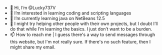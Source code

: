 - 👋 Hi, I’m @Lucky737V
- 👀 I’m interested in learning coding and scripting languages
- 🌱 I’m currently learning java on NetBeans 12.5
- 💞️ I might try helping other people with their own projects, but I doubt I’ll do that while I’m learning the basics. I just don’t want to be a burden.
- 📫 How to reach me | I guess there's a way to send messages through this website, but I'm not really sure. If there's no such feature, then I might share my email.

<!---
Lucky737V/Lucky737V is a ✨ special ✨ repository because its `README.md` (this file) appears on your GitHub profile.
You can click the Preview link to take a look at your changes.
--->
